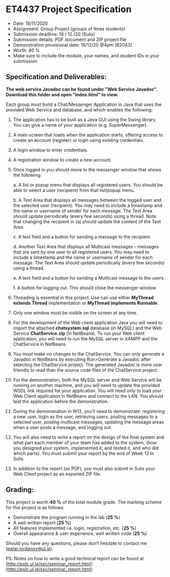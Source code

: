 # ET4437 Project Specification

* Date: 18/11/2020
* Assignment: Group Project (groups of three students)
* Submission deadline: 18 / 12 /20 (Sulis)
* Submission details: PDF document and ZIP project file
* Demonstration provisional date: 16/12/20 @4pm (B2043)
* Worth: 40 %
* Make sure to include the module, your names, and student IDs in your submission.

## Specification and Deliverables:

**The web service Javadoc can be found under "Web Service Javadoc". Download this folder and open "index.html" to view.**

Each group must build a Chat/Messenger Application in Java that uses the provided Web Service and
database, and which enables the following:

1. The application has to be built as a Java GUI using the Swing library. You can give a name of your
    application (e.g. SuperMessenger).
    
2. A main screen that loads when the application starts, offering access to create an account (register)
    or login using existing credentials.
    
3. A login window to enter credentials.

4. A registration window to create a new account.

5. Once logged in you should move to the messenger window that shows the following:

    a. A list or popup menu that displays all registered users. You should be able to select a user
(recipient) from that list/popup menu.

    b. A Text Area that displays all messages between the logged user and the selected user
(recipient). You may need to include a timestamp and the name or username of sender for
each message. The Text Area should update periodically (every few seconds) using a
thread. Note that changing the recipient in (a) should update the content of the Text Area.

    c. A text field and a button for sending a message to the recipient.

    d. Another Text Area that displays all Multicast messages – messages that are sent by one
user to all registered users. You may need to include a timestamp and the name or
username of sender for each message. The Text Area should update periodically (every few
seconds) using a thread.

    e. A text field and a button for sending a Multicast message to the users.

    f. A button for logging out. This should close the messenger window.

6. Threading is essential in this project. Use can use either **MyThread extends Thread**
    implementation or **MyThread implements Runnable**.
    
7. Only one window must be visible on the screen at any time.

8. For the development of the Web client application Java you will need to import the attached
    **chatsystem.sql** database (in MySQL) and the Web Service **ChatService.zip** (in NetBeans). To run
    your Web client application, you will need to run the MySQL server in XAMPP and the ChatService
    in NetBeans.
    
9. You must make no changes to the ChatService. You can only generate a Javadoc in NetBeans by
    executing Run>Generate a Javadoc after selecting the ChatService project. The generated Javadoc
    is more user friendly to read than the source code files of the ChatService project.
    
10. For the demonstration, both the MySQL server and Web Service will be running on another
    machine, and you will need to update the provided WSDL link required for your application. You
    will need only to load your Web Client application in NetBeans and connect to the LAN. You should
    test the application before the demonstration.
    
11. During the demonstration in W12, you’ll need to demonstrate: registering a new user, login as the
    user, retrieving users, posting messages to a selected user, posting multicast messages, updating
    the message areas when a user posts a message, and logging out.
    
12. You will also need to write a report on the design of the final system and what part each member
    of your team has added to the system, (how you designed your system, implemented it, and tested
    it, and who did which parts). You must submit your report by the end of Week 12 in Sulis.
    
13. In addition to the report (as PDF), you must also submit in Sulis your Web Client project as an
    exported ZIP file.

## Grading:

This project is worth **40 %** of the total module grade. The marking scheme for this project is as follows:

- Demonstrate the program running in the lab (**25 %**)
- A well written report (**25 %**)
- All features implemented i.e. login, registration, etc. (**25 %**)
- Overall appearance & user experience, well written code (**25 %**)

Should you have any questions, please don’t hesitate to contact me (petar.iordanov@ul.ie).

PS. Notes on how to write a good technical report can be found at
[http://pslc.ul.ie/ssc/seminar_report.html](http://pslc.ul.ie/ssc/seminar_report.html)
